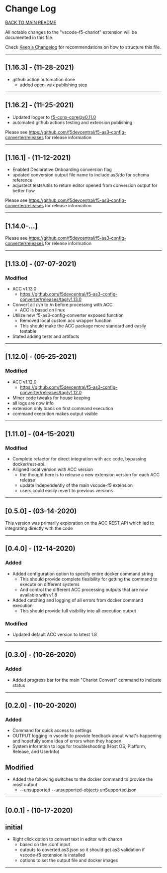 # Change Log

[BACK TO MAIN README](README.md)

All notable changes to the "vscode-f5-chariot" extension will be documented in this file.

Check [Keep a Changelog](http://keepachangelog.com/) for recommendations on how to structure this file.

---

## [1.16.3] - (11-28-2021)

- github action automation done
  - added open-vsix publishing step

---

## [1.16.2] - (11-25-2021)

- Updated logger to f5-conx-core@v0.11.0
- automated github actions testing and extension publishing

Please see <https://github.com/f5devcentral/f5-as3-config-converter/releases> for release information

---

## [1.16.1] - (11-12-2021)

- Enabled Declarative Onboarding conversion flag
- updated conversion output file name to include as3/do for schema reference
- adjustect tests/utils to return editor opened from conversion output for better flow

Please see <https://github.com/f5devcentral/f5-as3-config-converter/releases> for release information

---

## [1.14.0-...]

Please see <https://github.com/f5devcentral/f5-as3-config-converter/releases> for release information

---

## [1.13.0] - (07-07-2021)

### Modified

- ACC v1.13.0
  - <https://github.com/f5devcentral/f5-as3-config-converter/releases/tag/v1.13.0>
- Convert all /r/n to /n before processing with ACC
  - ACC is based on linux
- Utilize new f5-as3-config-converter exposed function
  - Removed local custom acc wrapper function
  - This should make the ACC package more standard and easily testable
- Stated adding tests and artifacts

---

## [1.12.0] - (05-25-2021)

### Modified

- ACC v1.12.0
  - <https://github.com/f5devcentral/f5-as3-config-converter/releases/tag/v1.12.0>
- Minor code tweaks for house keeping
- all logs are now info
- extension only loads on first command execution
- command execution makes output visible

---

## [1.11.0] - (04-15-2021)

### Modified

- Complete refactor for direct integration with acc code, bypassing docker/rest-api.
- Alligned local version with ACC version
  - the thought here is to release a new extension version for each ACC release
  - update independently of the main vscode-f5 extension
  - users could easily revert to previous versions

---

## [0.5.0] - (03-14-2020)

This version was primarily exploration on the ACC REST API which led to integrating directly with the code

---

## [0.4.0] - (12-14-2020)

### Added

- Added configuration option to specify entire docker command string
  - This should provide complete flexibility for getting the command to execute on different systems
  - And control the different ACC processing outputs that are now available with v1.8
- Added catching and logging of all errors from docker command execution
  - This should provide full visibility into all execution output

### Modified

- Updated default ACC version to latest 1.8

---

## [0.3.0] - (10-26-2020)

### Added

- Added progress bar for the main "Chariot Convert" command to indicate status

---

## [0.2.0] - (10-20-2020)

### Added

- Command for quick access to settings
- OUTPUT logging in vscode to provide feedback about what's happening and hopefully some idea of errors when they happen
- System informtion to logs for troubleshooting (Host OS, Platform, Release, and UserInfo)

## Modified

- Added the following switches to the docker command to provide the most output
  - --unsupported --unsupported-objects unSupported.json

---

## [0.0.1] - (10-17-2020)

## initial

- Right click option to convert text in editor with charon
  - based on the .conf input
  - outputs to coverted.as3.json so it should get as3 validation if vscode-f5 extension is installed
  - options to set the output file and docker images

---
